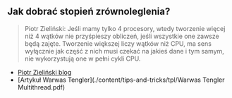 ## Jak dobrać stopień zrównoleglenia?

> Piotr Zieliński: Jeśli mamy tylko 4 procesory, wtedy tworzenie więcej niż 4 wątków nie przyśpieszy obliczeń, jeśli wszystkie one zawsze będą zajęte. Tworzenie większej liczy wątków niż CPU, ma sens wyłącznie jak część z nich musi czekać na jakieś dane i tym samym, nie wykorzystują one w pełni cykli CPU.

- [Piotr Zieliński blog](http://www.pzielinski.com/?p=1758)
- [Artykuł Warwas Tengler](./content/tips-and-tricks/tpl/Warwas Tengler Multithread.pdf)

